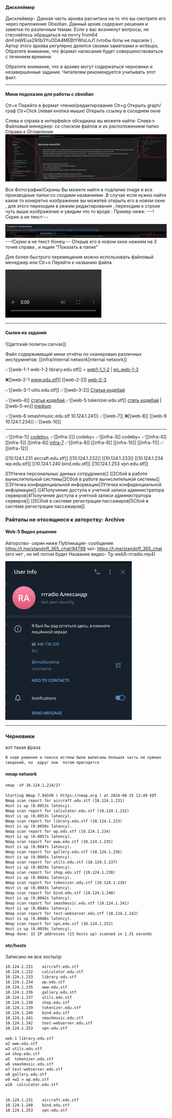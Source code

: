 #### Дисклеймер 
Дисклеймер- Данная часть архива расчитана на то что вы смотрите его через приложение Obsidian. Данный архив содержит решения и заметки по различным темам. Если у вас возникнут вопросы, не стесняйтесь обращаться на почту from64 dmFzeWEua290b3YuODA4MEBtYWlsLnJ1 (чтобы боты не парсили )  . Автор этого архива регулярно делится своими заметками и writeups. Обратите внимание, что формат написания будет совершенствоваться с течением времени.

Обратите внимание, что в архиве могут содержаться черновики и незавершенные задания. Читателям рекомендуется учитывать этот факт.

---

#### Мини подсказки для работы с obsidian 
Ctr+e  Перейти в формат чтения/редактирования
Ctr+g  Открыть graph/граф 
Ctr+Click (левая кнопка мыши) Открыть ссылку в соседнем окне

Слева и справа в интерфейсе обсидиана вы можете найти:
Слева-> Файловый менеджер: со списком файлов и их расположением папко
Справа-> Оглавление
![](image/Pasted%20image%2020241226110340.png)

Все Фотографии/Скрины Вы можете найти в подпапке image и все производные папки со сходими названиями .В случае если нужно найти какое то конкретно изображение вы можетей открыть его в новом окне , для этого переходим в режим редактирования , переходим к строке чуть выше изображение и увидим что то вроде : 
Пример ниже:
---!Скрин а не текст---

![](image/Pasted%20image%2020241226110614.png)---!Скрин а не текст Конец---
Открыв его в новом окне нажием на 3 точке справа , и ищем  "Показать в папке"

Для более быстрого перемещения можно использовать файловый менеджер или 
Ctr+o Перейти к названию файла

![](image/Obsidian_LWjDhl2QDD.mp4)

---
#### Сылки на задания 

![[детский полигон.canvas]]


Файл содержимащий мини отчёты по сканироваю различных инструмнетов:
[[infra/internal network|internal network]]

✅[[web-1-1  web-1-2 library.edu.stf]] =  [web1-1_1-2](https://codeby.net/threads/writeup-web-1-1-web-1-2-library-edu-stf-standoff-365.84062/)    |     [en_web-1-3](https://medium.com/@alex122303q/my-standoff365-ctf-web-1-x-assignment-adventure-how-i-hacked-a-website-legally-of-course-a8bff200dbc3 )  

❌[[web-2-1 www.edu.stf]]
[[web-2-2]]
[web-2-3](web/web-2-3.md)

✅[[web-3-1 utils.edu.stf]]
✅[[web-3-2]]  [Статья кодебай](https://codeby.net/threads/writeup-web-3-1-web-3-2-utils-edu-stf-standoff365.84031/#post-437585) 

✅[[web-4]]  [статья кодебай ](https://codeby.net/threads/te-samye-fotki-s-servera-18-standoff-ctf-web-4-udalennoe-vypolnenie-koda-rce-na-uzle-shop-edu-stf.83985/)
✅[[web-5 tokenizer.edu.stf]] [стать кодебай](https://codeby.net/threads/writeup-web-5-tokenizer-edu-stf-standoff365.83968/)    |   [[web-5-en]]  [medium](https://readmedium.com/@alex122303q/scandals-intrigues-investigations-how-jwt-and-sql-caused-a-stir-in-my-session-959b0e9fa414) 
 
✅[[web-6 smashmusic.edu.stf 10.124.1.241]]
✅[[web-7]]
❌[[web-8]]
[[web-9 10.124.1.234]]
✅[[web-10]]

---

✅[[infra-1]] [codeby+](https://codeby.net/threads/writeup-standoff365-infra-1-2-3.83966/)
✅[[infra-2]] codeby+
✅[[infra-3]] codeby+
✅[[infra-4]]
[[infra-5]]
[[infra-6]]
[infra-7](infra/infra-7.md)
✅[[infra-8]] 
[[infra-9]]
[[infra-10]]
 [[infra-11]]
✅ [[infra-12]]


[[10.124.1.231 aircraft.edu.stf]]
[[10.124.1.232]]
[[10.124.1.233]]
[[10.124.1.234 wp.edu.stf]]
[[10.124.1.240 bind.edu.stf]]
[[10.124.1.253 vpn.edu.stf]]

 [[1Утечка персональных данных сотрудников]]
 [[2Сбой в работе вычислительной системы|2Сбой в работе вычислительной системы]]
 [[3Утечка конфиденциальной информации|3Утечка конфиденциальной информации]]
 [[4Получение доступа к учетной записи администратора серверов|4Получение доступа к учетной записи администратора серверов]]
 [[5Сбой в системе регистрации пассажиров|5Сбой в системе регистрации пассажиров]]

 

### Райтапы не отосящиеся к авторству: Archive

#### Web-5 Видео решение

Авторство- скрин ниже 
Публикация-  сообщение https://t.me/standoff_365_chat/94799 чат- https://t.me/standoff_365_chat 
(его нет , но мб потом будет Название видео- Tg-web5-rrradio.mp4)

![](image/Pasted%20image%2020241226104323.png)



 

---


### Черновики 

вот такая фраза
```
В ходе решения и поиска истины были выписаны большая часть не нужных сведений, но  вдруг они  потом пригодятся
```


 
#### nmap network
```
nmap -sP 10.124.1.224/27

Starting Nmap 7.94SVN ( https://nmap.org ) at 2024-08-25 12:49 EDT
Nmap scan report for aircraft.edu.stf (10.124.1.231)
Host is up (0.0053s latency).
Nmap scan report for calculator.edu.stf (10.124.1.232)
Host is up (0.0053s latency).
Nmap scan report for library.edu.stf (10.124.1.233)
Host is up (0.0058s latency).
Nmap scan report for wp.edu.stf (10.124.1.234)
Host is up (0.0057s latency).
Nmap scan report for www.edu.stf (10.124.1.235)
Host is up (0.0047s latency).
Nmap scan report for gallery.edu.stf (10.124.1.236)
Host is up (0.0045s latency).
Nmap scan report for utils.edu.stf (10.124.1.237)
Host is up (0.0039s latency).
Nmap scan report for shop.edu.stf (10.124.1.238)
Host is up (0.0044s latency).
Nmap scan report for tokenizer.edu.stf (10.124.1.239)
Host is up (0.0043s latency).
Nmap scan report for bind.edu.stf (10.124.1.240)
Host is up (0.0042s latency).
Nmap scan report for smashmusic.edu.stf (10.124.1.241)
Host is up (0.0046s latency).
Nmap scan report for test-webserver.edu.stf (10.124.1.242)
Host is up (0.0048s latency).
Nmap scan report for vpn.edu.stf (10.124.1.253)
Host is up (0.0039s latency).
Nmap done: 32 IP addresses (13 hosts up) scanned in 1.31 seconds

```
#### etc/hosts 
Записано не все  хосты\ip
```
10.124.1.231    aircraft.edu.stf
10.124.1.232    calculator.edu.stf
10.124.1.233    library.edu.stf
10.124.1.234    wp.edu.stf
10.124.1.235    www.edu.stf
10.124.1.236    gallery.edu.stf
10.124.1.237    utils.edu.stf
10.124.1.238    shop.edu.stf
10.124.1.239    tokenizer.edu.stf
10.124.1.240    bind.edu.stf
10.124.1.241    smashmusic.edu.stf
10.124.1.242    test-webserver.edu.stf
10.124.1.253    vpn.edu.stf

web-1 library.edu.stf
w2 www.edu.stf 
w3 utils.edu.stf
w4 shop.edu.stf
w5  tokenizer.edu.stf
w6 smashmusic.edu.stf
w7 test-webserver.edu.stf
w8 gallery.edu.stf
w9 =w2 = wp.edu.stf
w10  calculator.edu.stf

 
10.124.1.231    aircraft.edu.stf
10.124.1.240    bind.edu.stf
10.124.1.253    vpn.edu.stf
```




